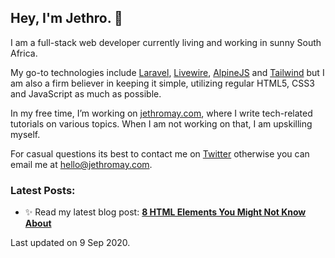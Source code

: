 ## Hey, I'm Jethro. 👋

I am a full-stack web developer currently living and working in sunny South Africa. 

My go-to technologies include [Laravel](https://laravel.com/), [Livewire](https://laravel-livewire.com/), [AlpineJS](https://github.com/alpinejs/alpine/) and [Tailwind](https://tailwindcss.com/) but I am also a firm believer in keeping it simple, utilizing regular HTML5, CSS3 and JavaScript as much as possible. 

In my free time, I’m working on [jethromay.com](https://jethromay.com), where I write tech-related tutorials on various topics. When I am not working on that, I am upskilling myself.

For casual questions its best to contact me on [Twitter](https://twitter.com/may_jethro) otherwise you can email me at <hello@jethromay.com>.

### Latest Posts:


- ✨ Read my latest blog post: **[8 HTML Elements You Might Not Know About](https://jethromay.com/posts/8-html-elements-you-might-not-know-about/)**

Last updated on 9 Sep 2020.
